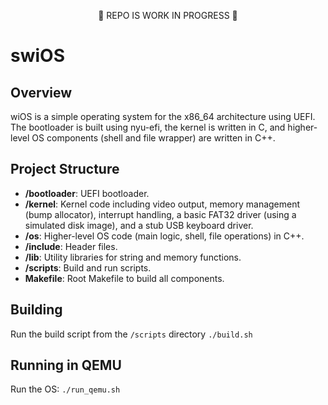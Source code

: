 <p align="center">
  🚧 REPO IS WORK IN PROGRESS 🚧
</p>

# swiOS

## Overview
wiOS is a simple operating system for the x86_64 architecture using UEFI. The bootloader is built using nyu-efi, the kernel is written in C, and higher-level OS components (shell and file wrapper) are written in C++.

## Project Structure
- **/bootloader**: UEFI bootloader.
- **/kernel**: Kernel code including video output, memory management (bump allocator), interrupt handling, a basic FAT32 driver (using a simulated disk image), and a stub USB keyboard driver.
- **/os**: Higher-level OS code (main logic, shell, file operations) in C++.
- **/include**: Header files.
- **/lib**: Utility libraries for string and memory functions.
- **/scripts**: Build and run scripts.
- **Makefile**: Root Makefile to build all components.

## Building
Run the build script from the `/scripts` directory `./build.sh`

## Running in QEMU
Run the OS:
`./run_qemu.sh`
